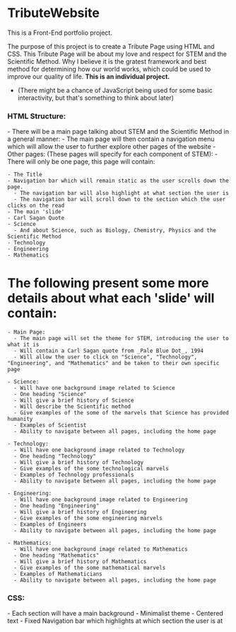# TributeWebsite

This is a Front-End portfolio project.

The purpose of this project is to create a Tribute Page using HTML and CSS. This Tribute Page will be about my love and respect for STEM and the Scientific Method. Why I believe it is the gratest framework and best method for determining how our world works, which could be used to improve our quality of life. **This is an individual project.**

  - (There might be a chance of JavaScript being used for some basic interactivity, but that's something to think about later)

<h3>HTML Structure:</h3>
  - There will be a main page talking about STEM and the Scientific Method in a general manner:
    - The main page will then contain a navigation menu which will allow the user to further explore other pages of the website
  - Other pages: (These pages will specify for each component of STEM):
  - There will only be one page, this page will contain:
  
    - The Title
    - Navigation bar which will remain static as the user scrolls down the page.
      - The navigation bar will also highlight at what section the user is
      - The navigation bar will scroll down to the section which the user clicks on the read
    - The main 'slide'
    - Carl Sagan Quote
    - Science
      - And about Science, such as Biology, Chemistry, Physics and the Scientific Method
    - Technology
    - Engineering
    - Mathematics


 <h1>The following present some more details about what each 'slide' will contain:</h1>
 
    - Main Page:
      - The main page will set the theme for STEM, introducing the user to what it is
      - Will contain a Carl Sagan quote from _Pale Blue Dot_, 1994
      - Will allow the user to click on "Science", "Technology", "Engineering", and "Mathematics" and be taken to their own specific page
  
    - Science:
      - Will have one background image related to Science
      - One heading "Science"
      - Will give a brief history of Science
      - Will describe the Scientific method
      - Give examples of the some of the marvels that Science has provided humanity
      - Examples of Scientist
      - Ability to navigate between all pages, including the home page
      
    - Technology:
      - Will have one background image related to Technology
      - One heading "Technology"
      - Will give a brief history of Technology
      - Give examples of the some technological marvels
      - Examples of Technology professionals
      - Ability to navigate between all pages, including the home page
      
    - Engineering:
      - Will have one background image related to Engineering
      - One heading "Engineering"
      - Will give a brief history of Engineering
      - Give examples of the some engineering marvels
      - Examples of Engineers
      - Ability to navigate between all pages, including the home page
      
    - Mathematics:
      - Will have one background image related to Mathematics
      - One heading "Mathematics"
      - Will give a brief history of Mathematics
      - Give examples of the some mathematical marvels
      - Examples of Mathematicians
      - Ability to navigate between all pages, including the home page

<h3>CSS:</h3>
  - Each section will have a main background
  - Minimalist theme
  - Centered text
  - Fixed Navigation bar which highlights at which section the user is at
